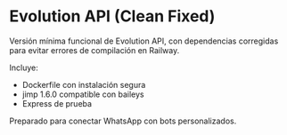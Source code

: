 # Evolution API (Clean Fixed)

Versión mínima funcional de Evolution API, con dependencias corregidas para evitar errores de compilación en Railway.

Incluye:
- Dockerfile con instalación segura
- jimp 1.6.0 compatible con baileys
- Express de prueba

Preparado para conectar WhatsApp con bots personalizados.
